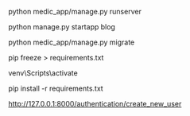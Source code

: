 python medic_app/manage.py runserver

python manage.py startapp blog

python medic_app/manage.py migrate

pip freeze > requirements.txt

venv\Scripts\activate

pip install -r requirements.txt

http://127.0.0.1:8000/authentication/create_new_user
